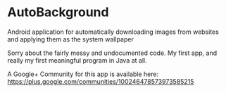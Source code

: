 AutoBackground
==============

Android application for automatically downloading images from websites and applying them as the system wallpaper

Sorry about the fairly messy and undocumented code. My first app, and really my first meaningful program in Java at all.

A Google+ Community for this app is available here: https://plus.google.com/communities/100246478573973585215
